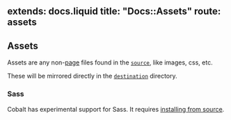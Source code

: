 extends: docs.liquid
title: "Docs::Assets"
route: assets
---

## Assets

Assets are any non-[page](/docs/pages.html) files found in the
[`source`](/docs/config.html), like images, css, etc.

These will be mirrored directly in the [`destination`](/docs/config.html) directory.

### Sass

Cobalt has experimental support for Sass.  It requires [installing from
source](/docs/install.html).
